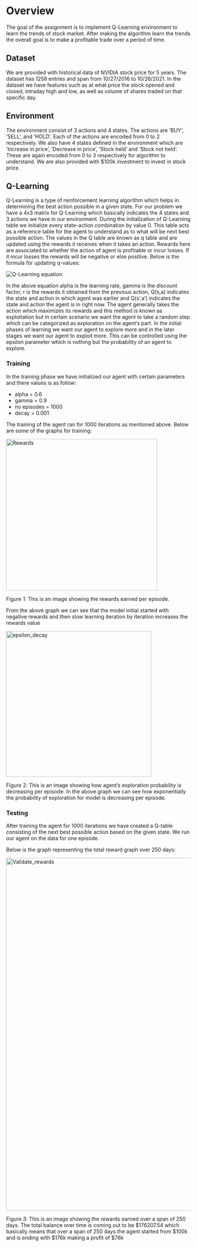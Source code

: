 # Overview

The goal of the assignment is to implement Q-Learning environment to learn
the trends of stock market. After making the algorithm learn the trends the
overall goal is to make a profitable trade over a period of time.

## Dataset
We are provided with historical data of NVIDIA stock price for 5 years. The
dataset has 1258 entries and span from 10/27/2016 to 10/26/2021. In the
dataset we have features such as at what price the stock opened and closed,
intraday high and low, as well as volume of shares traded on that specific day.

## Environment
The environment consist of 3 actions and 4 states. The actions are ’BUY’,
’SELL’, and ’HOLD’. Each of the actions are encoded from 0 to 2 respectively.
We also have 4 states defined in the environment which are ’Increase in price’,
’Decrease in price’, ’Stock held’ and ’Stock not held’. These are again encoded
from 0 to 3 respectively for algorithm to understand. We are also provided with
$100k investment to invest in stock price.

## Q-Learning
Q-Learning is a type of reinforcement learning algorithm which helps in determining
the best action possible in a given state. For our problem we have a
4x3 matrix for Q-Learning which basically indicates the 4 states and 3 actions
we have in our environment. During the initialization of Q-Learning table we
initialize every state-action combination by value 0. This table acts as a reference
table for the agent to understand as to what will be next best possible
action. The values in the Q table are known as q table and are updated using
the rewards it receives when it takes an action. Rewards here are associated
to whether the action of agent is profitable or incur losses. If it incur losses
the rewards will be negative or else positive. Below is the formula for updating
q-values:

![Q-Learning equation](https://user-images.githubusercontent.com/47882482/150589583-cd3b143f-dfdc-43d0-af58-c0cfd93b9175.png)

In the above equation alpha is the learning rate, gamma is the discount factor, r is the
rewards it obtained from the previous action, Q(s,a) indicates the state and
action in which agent was earlier and Q(s’,a’) indicates the state and action the
agent is in right now. The agent generally takes the action which maximizes
its rewards and this method is known as exploitation but in certain scenario we
want the agent to take a random step which can be categorized as exploration on
the agent’s part. In the initial phases of learning we want our agent to explore
more and in the later stages we want our agent to exploit more. This can be
controlled using the epsilon parameter which is nothing but the probability of
an agent to explore.

### Training
In the training phase we have initialized our agent with certain parameters and
there values is as follow:

* alpha = 0.6
* gamma = 0.9
* no episodes = 1000
* decay = 0.001

The training of the agent ran for 1000 iterations as mentioned above. Below are
some of the graphs for training:

<img width="412" alt="Rewards" src="https://user-images.githubusercontent.com/47882482/150590038-c9397f22-3e30-4892-af3a-664c1af84eff.png">

Figure 1: This is an image showing the rewards earned per episode.

From the above graph we can see that the model initial started with negative
rewards and then slow learning iteration by iteration increases the rewards value

<img width="396" alt="epsilon_decay" src="https://user-images.githubusercontent.com/47882482/150590247-a1796f3f-2bae-4578-8ef5-383272603c20.png">

Figure 2: This is an image showing how agent’s exploration probability is decreasing
per episode.
In the above graph we can see how exponentially the probability of exploration
for model is decreasing per episode.

### Testing
After training the agent for 1000 iterations we have created a Q-table consisting
of the next best possible action based on the given state. We run our agent on
the data for one episode.

Below is the graph representing the total reward graph over 250 days:

<img width="958" alt="Validate_rewards" src="https://user-images.githubusercontent.com/47882482/150590526-62b0e064-907b-4b82-997e-7bf814405bc4.png">

Figure 3: This is an image showing the rewards earned over a span of 250 days.
The total balance over time is coming out to be $176207.54 which basically
means that over a span of 250 days the agent started from $100k and is ending
with $176k making a profit of $76k
